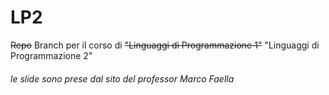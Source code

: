 # LP2
~~Repo~~ Branch per il corso di ~~"Linguaggi di Programmazione 1"~~ "Linguaggi di Programmazione 2"

###### le slide sono prese dal sito del professor Marco Faella

